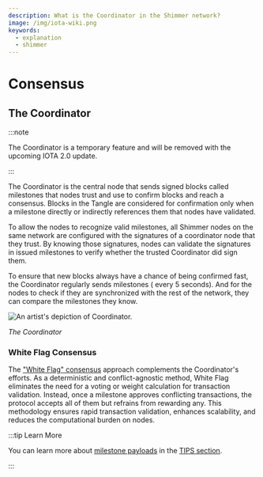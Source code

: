 ```yaml
---
description: What is the Coordinator in the Shimmer network?
image: /img/iota-wiki.png
keywords:
  - explanation
  - shimmer
---
```


# Consensus

## The Coordinator

:::note

The Coordinator is a temporary feature and will be removed with the upcoming
IOTA 2.0 update.

:::

The Coordinator is the central node that sends signed blocks called milestones that nodes trust and use to confirm
blocks and reach a consensus.
Blocks in the Tangle are considered for confirmation only when a milestone directly or indirectly references them
that nodes have validated.

To allow the nodes to recognize valid milestones, all Shimmer nodes on the same network are configured with the
signatures of a coordinator node that they trust.
By knowing those signatures, nodes can validate the signatures in issued milestones to verify whether the trusted
Coordinator did sign them.

To ensure that new blocks always have a chance of being confirmed fast, the Coordinator regularly sends milestones (
every 5 seconds).
And for the nodes to check if they are synchronized with the rest of the network, they can compare the milestones they
know.

![An artist's depiction of Coordinator.](/img/learn/milestones.gif 'Click to see the full-sized image.')

_The Coordinator_

### White Flag Consensus

The ["White Flag" consensus](../../chrysalis/core-concepts/white-flag-consensus.md) approach complements the
Coordinator's efforts.
As a deterministic and conflict-agnostic method, White Flag eliminates the need for a voting or weight calculation for
transaction validation.
Instead, once a milestone approves conflicting transactions,
the protocol accepts all of them but refrains from rewarding any.
This methodology ensures rapid transaction validation,
enhances scalability, and reduces the computational burden on nodes.

:::tip Learn More

You can learn more about [milestone payloads](https://wiki.iota.org/tips/tips/TIP-0029) in the
[TIPS section](../tips.md).

:::
